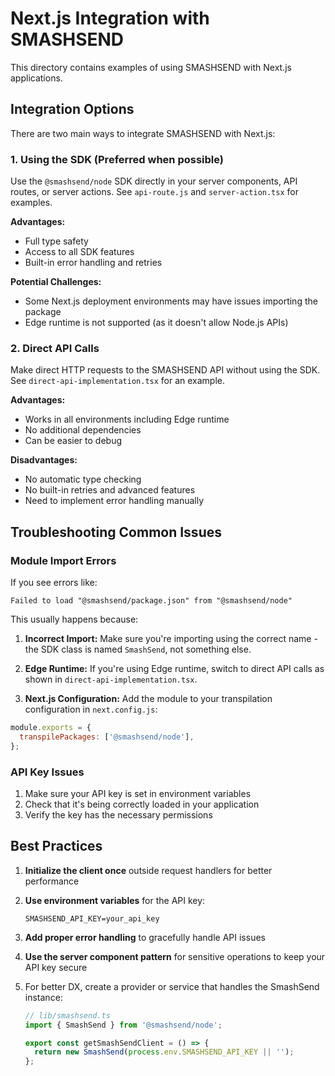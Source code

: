 # Next.js Integration with SMASHSEND

This directory contains examples of using SMASHSEND with Next.js applications.

## Integration Options

There are two main ways to integrate SMASHSEND with Next.js:

### 1. Using the SDK (Preferred when possible)

Use the `@smashsend/node` SDK directly in your server components, API routes, or server actions. See `api-route.js` and `server-action.tsx` for examples.

**Advantages:**

- Full type safety
- Access to all SDK features
- Built-in error handling and retries

**Potential Challenges:**

- Some Next.js deployment environments may have issues importing the package
- Edge runtime is not supported (as it doesn't allow Node.js APIs)

### 2. Direct API Calls

Make direct HTTP requests to the SMASHSEND API without using the SDK. See `direct-api-implementation.tsx` for an example.

**Advantages:**

- Works in all environments including Edge runtime
- No additional dependencies
- Can be easier to debug

**Disadvantages:**

- No automatic type checking
- No built-in retries and advanced features
- Need to implement error handling manually

## Troubleshooting Common Issues

### Module Import Errors

If you see errors like:

```
Failed to load "@smashsend/package.json" from "@smashsend/node"
```

This usually happens because:

1. **Incorrect Import:** Make sure you're importing using the correct name - the SDK class is named `SmashSend`, not something else.

2. **Edge Runtime:** If you're using Edge runtime, switch to direct API calls as shown in `direct-api-implementation.tsx`.

3. **Next.js Configuration:** Add the module to your transpilation configuration in `next.config.js`:

```js
module.exports = {
  transpilePackages: ['@smashsend/node'],
};
```

### API Key Issues

1. Make sure your API key is set in environment variables
2. Check that it's being correctly loaded in your application
3. Verify the key has the necessary permissions

## Best Practices

1. **Initialize the client once** outside request handlers for better performance

2. **Use environment variables** for the API key:

   ```
   SMASHSEND_API_KEY=your_api_key
   ```

3. **Add proper error handling** to gracefully handle API issues

4. **Use the server component pattern** for sensitive operations to keep your API key secure

5. For better DX, create a provider or service that handles the SmashSend instance:

   ```typescript
   // lib/smashsend.ts
   import { SmashSend } from '@smashsend/node';

   export const getSmashSendClient = () => {
     return new SmashSend(process.env.SMASHSEND_API_KEY || '');
   };
   ```
